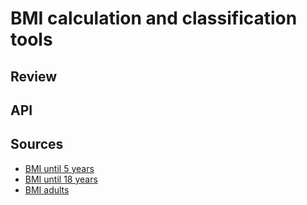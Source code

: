 # BMI calculation and classification tools

## Review

## API

## Sources

* [BMI until 5 years][bmi-5]
* [BMI until 18 years][bmi-18]
* [BMI adults][bmi]

[bmi-5]: [http://www.who.int/childgrowth/en/]
[bmi-18]: [http://www.who.int/growthref/en/]
[bmi]: [http://apps.who.int/bmi/index.jsp?introPage=intro_3.html]
